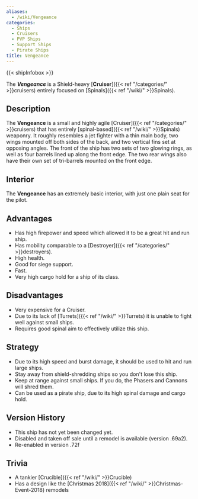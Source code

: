 ```yaml
---
aliases:
  - /wiki/Vengeance
categories:
  - Ships
  - Cruisers
  - PVP Ships
  - Support Ships
  - Pirate Ships
title: Vengeance
---
```


{{< shipInfobox >}}

The **_Vengeance_** is a Shield-heavy [**Cruiser**]({{< ref "/categories/" >}}cruisers) entirely focused on [Spinals]({{< ref "/wiki/" >}}Spinals).

## Description

The **Vengeance** is a small and highly agile [Cruiser]({{< ref "/categories/" >}}cruisers) that has entirely [spinal-based]({{< ref "/wiki/" >}}Spinals) weaponry. It roughly resembles a jet fighter with a thin main body, two wings mounted off both sides of the back, and two vertical fins set at opposing angles. The front of the ship has two sets of two glowing rings, as well as four barrels lined up along the front edge. The two rear wings also have their own set of tri-barrels mounted on the front edge.

## Interior

The **Vengeance** has an extremely basic interior, with just one plain seat for the pilot.

## Advantages

- Has high firepower and speed which allowed it to be a great hit and run ship.
- Has mobility comparable to a [Destroyer]({{< ref "/categories/" >}}destroyers).
- High health.
- Good for siege support.
- Fast.
- Very high cargo hold for a ship of its class.

## Disadvantages

- Very expensive for a Cruiser.
- Due to its lack of [Turrets]({{< ref "/wiki/" >}}Turrets) it is unable to fight well against small ships.
- Requires good spinal aim to effectively utilize this ship.

## Strategy

- Due to its high speed and burst damage, it should be used to hit and run large ships.
- Stay away from shield-shredding ships so you don't lose this ship.
- Keep at range against small ships. If you do, the Phasers and Cannons will shred them.
- Can be used as a pirate ship, due to its high spinal damage and cargo hold.

## Version History

- This ship has not yet been changed yet.
- Disabled and taken off sale until a remodel is available (version .69a2).
- Re-enabled in version .72f

## Trivia

- A tankier [Crucible]({{< ref "/wiki/" >}}Crucible)
- Has a design like the [Christmas 2018]({{< ref "/wiki/" >}}Christmas-Event-2018) remodels
